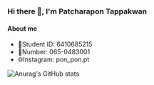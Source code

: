 ### Hi there 👋, I'm Patcharapon Tappakwan

#### About me
* 🪪Student ID: 6410685215
* 📱Number: 065-0483001
* 🌐Instagram: pon_pon.pt

![Anurag's GitHub stats](https://github-readme-stats.vercel.app/api?username=6410685215&show_icons=true&theme=tokyonight)
